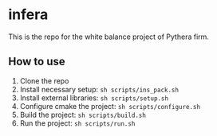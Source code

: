 # infera

This is the repo for the white balance project of Pythera firm.

## How to use

1. Clone the repo
2. Install necessary setup: `sh scripts/ins_pack.sh`
3. Install external libraries: `sh scripts/setup.sh`
4. Configure cmake the project: `sh scripts/configure.sh`
5. Build the project: `sh scripts/build.sh`
6. Run the project: `sh scripts/run.sh`